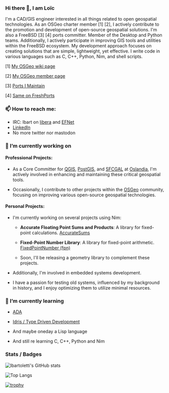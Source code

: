 ### Hi there 👋, I am Loïc

I'm a CAD/GIS engineer interested in all things related to open geospatial technologies.
As an OSGeo charter member [1] [2], I actively contribute to the promotion and development of open-source geospatial solutions.
I'm also a FreeBSD [3] [4] ports committer. Member of the Desktop and Python teams. Additionally, I actively participate in improving GIS tools and utilities within the FreeBSD ecosystem.
My development approach focuses on creating solutions that are simple, lightweight, yet effective. I write code in various languages such as C, C++, Python, Nim, and shell scripts.

[1] [My OSGeo wiki page](https://wiki.osgeo.org/wiki/User:Lbartoletti)

[2] [My OSGeo member page](https://www.osgeo.org/member/bartoletti/)

[3] [Ports I Maintain](https://ports.freebsd.org/cgi/ports.cgi?query=lbartoletti&stype=maintainer&sektion=all)

[4] [Same on FreshPorts](https://www.freshports.org/search.php?stype=maintainer&method=exact&query=lbartoletti%40FreeBSD.org&num=100&category=&orderby=category&orderbyupdown=asc&search=Search&format=html&branch=head)

### 📫 How to reach me:

- IRC: lbart on [libera](https://libera.chat/) and [EFNet](http://www.efnet.org/)
- [LinkedIn](https://www.linkedin.com/in/lbartoletti/)
- No more twitter nor mastodon

### 🔭 I’m currently working on

#### Professional Projects:

- As a Core Committer for [QGIS](https://www.qgis.org/), [PostGIS](http://postgis.net/), and [SFCGAL](https://sfcgal.org/) at [Oslandia](https://oslandia.com/en/), I'm actively involved in enhancing and maintaining these critical geospatial tools.

- Occasionally, I contribute to other projects within the [OSGeo](https://osgeo.org/) community, focusing on improving various open-source geospatial technologies.

#### Personal Projects:

- I'm currently working on several projects using Nim:

    - **Accurate Floating Point Sums and Products**: A library for fixed-point calculations. [AccurateSums](https://gitlab.com/lbartoletti/accuratesums)

    - **Fixed-Point Number Library**: A library for fixed-point arithmetic. [FixedPointNumber (fpn)](https://gitlab.com/lbartoletti/fpn)

    - Soon, I'll be releasing a geometry library to complement these projects.

- Additionally, I'm involved in embedded systems development.

- I have a passion for testing old systems, influenced by my background in history, and I enjoy optimizing them to utilize minimal resources.

### 🌱 I’m currently learning

- [ADA](https://ada-lang.io/)

- [Idris / Type Driven Development](https://www.idris-lang.org/)

- And maybe oneday a Lisp language

- And still re learning C, C++, Python and Nim

### Stats / Badges


![lbartoletti's GitHub stats](https://github-readme-stats-rust-one-38.vercel.app/api?username=lbartoletti&count_private=true&include_all_commits=true&show_icons=true&theme=nord)

![Top Langs](https://github-readme-stats-rust-one-38.vercel.app/api/top-langs/?username=lbartoletti&langs_count=10&layout=compact&theme=nord)

[![trophy](https://github-profile-trophy.vercel.app/?username=lbartoletti&theme=nord&no-frame=true&column=4&margin-w=15&margin-h=15)](https://github.com/ryo-ma/github-profile-trophy)

<!--
**lbartoletti/lbartoletti** is a ✨ _special_ ✨ repository because its `README.md` (this file) appears on your GitHub profile.

Here are some ideas to get you started:

- 🔭 I’m currently working on ...
- 🌱 I’m currently learning ...
- 👯 I’m looking to collaborate on ...
- 🤔 I’m looking for help with ...
- 💬 Ask me about ...
- 📫 How to reach me: ...
- 😄 Pronouns: ...
- ⚡ Fun fact: ...
-->
